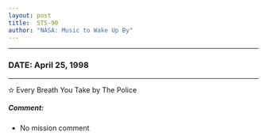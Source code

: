 ```yaml
---
layout: post
title:  STS-90
author: "NASA: Music to Wake Up By"
---
```


----
### DATE: April 25, 1998
----
✫ Every Breath You Take by The Police

##### Comment:
* No mission comment
